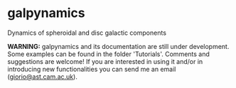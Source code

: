 # galpynamics
Dynamics of spheroidal and disc galactic components 



**WARNING:** galpynamics and its documentation are still under development.  Some examples can be found in the folder 'Tutorials'.
Comments and suggestions are welcome!
If you are interested in using it and/or in introducing new functionalities you can send me an email (giorio@ast.cam.ac.uk).
